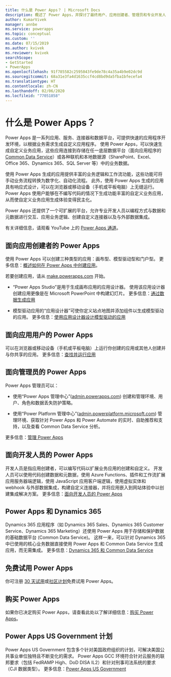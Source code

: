 ```yaml
---
title: 什么是 Power Apps？ | Microsoft Docs
description: 概述了 Power Apps，并探讨了最终用户、应用创建者、管理员和专业开发人员如何使用 PowerApps。
author: KumarVivek
manager: annbe
ms.service: powerapps
ms.topic: conceptual
ms.custom: ''
ms.date: 07/15/2019
ms.author: kvivek
ms.reviewer: kvivek
searchScope:
- GetStarted
- PowerApps
ms.openlocfilehash: 91f785582c2595043fe9de78c4a35a4b9e02dc9d
ms.sourcegitcommit: 68a31e3fa4d1635ccf4cd8bd9da5fba1bfecefa4
ms.translationtype: HT
ms.contentlocale: zh-CN
ms.lasthandoff: 02/06/2020
ms.locfileid: "77051858"
---
```

# <a name="what-is-power-apps"></a>什么是 Power Apps？

Power Apps 是一系列应用、服务、连接器和数据平台，可提供快速的应用程序开发环境，以根据业务需求生成自定义应用程序。 使用 Power Apps，可以快速生成自定义业务应用，这些应用连接到存储在任一底层数据平台（面向应用程序的 [Common Data Service](/powerapps/maker/common-data-service/data-platform-intro)）或各种联机和本地数据源（SharePoint、Excel、Office 365、Dynamics 365、SQL Server 等）中的业务数据。 

使用 Power Apps 生成的应用提供丰富的业务逻辑和工作流功能，这些功能可将手动业务流程转换为数字化、自动化流程。 此外，使用 Power Apps 生成的应用具有响应式设计，可以在浏览器或移动设备（手机或平板电脑）上无缝运行。 Power Apps 使用户能够在不编写代码的情况下生成功能丰富的自定义业务应用，从而使自定义业务应用生成体验变得民主化。

Power Apps 还提供了一个可扩展的平台，允许专业开发人员以编程方式与数据和元数据进行交互、应用业务逻辑、创建自定义连接器以及与外部数据集成。

有关详细信息，请观看 YouTube 上的 [Power Apps 通道](https://www.youtube.com/channel/UCGfWR2ekfRFckLjev6eQYLg)。

## <a name="power-apps-for-app-makerscreators"></a>面向应用创建者的 Power Apps

使用 Power Apps 可以创建三种类型的应用：画布型、模型驱动型和门户型。 更多信息：[概述如何在 Power Apps 中创建应用](maker/index.md)。

若要创建应用，请从 [make.powerapps.com](https://make.powerapps.com) 开始。

- “Power Apps Studio”是用于生成画布应用的应用设计器。 使用该应用设计器创建应用更像是在 Microsoft PowerPoint 中构建幻灯片。 更多信息：[通过数据生成应用](/powerapps/maker/canvas-apps/data-platform-create-app)  

- 模型驱动应用的“应用设计器”可使你定义站点地图并添加组件以生成模型驱动的应用。 更多信息：[使用应用设计器设计模型驱动的应用](maker/model-driven-apps/design-custom-business-apps-using-app-designer.md)

## <a name="power-apps-for-app-users"></a>面向应用用户的 Power Apps

可以在浏览器或移动设备（手机或平板电脑）上运行你创建的应用或其他人创建并与你共享的应用。 更多信息：[查找并运行应用](user/index.md)

## <a name="power-apps-for-admins"></a>面向管理员的 Power Apps

Power Apps 管理员可以：

- 使用“Power Apps 管理中心”([admin.powerapps.com](https://admin.powerapps.com)) 创建和管理环境、用户、角色和数据丢失防护策略。 

- 使用“Power Platform 管理中心”([admin.powerplatform.microsoft.com](https://admin.powerplatform.microsoft.com)) 管理环境、获取针对 Power Apps 和 Power Automate 的实时、自助推荐和支持，以及查看 Common Data Service 分析。 

更多信息：[管理 Power Apps](/power-platform/admin/admin-guide)

## <a name="power-apps-for-developers"></a>面向开发人员的 Power Apps

开发人员是指应用创建者，可以编写代码以扩展业务应用的创建和自定义。 开发人员可以使用代码创建数据和元数据，使用 Azure Functions、插件和工作流扩展应用服务器端逻辑，使用 JavaScript 应用客户端逻辑，使用虚拟实体和 webhook 与外部数据集成，构建自定义连接器，并将应用嵌入到网站体验中以创建集成解决方案。 更多信息：[面向开发人员的 Power Apps](/powerapps/#pivot=home&panel=developer)

## <a name="power-apps-and-dynamics-365"></a>Power Apps 和 Dynamics 365

Dynamics 365 应用程序（如 Dynamics 365 Sales、Dynamics 365 Customer Service、Dynamics 365 Marketing）还使用 Power Apps 用于存储和保护数据的基础数据平台 (Common Data Service)。 这样一来，可以针对 Dynamics 365 中已使用的核心业务数据直接使用 Power Apps 和 Common Data Service 生成应用，而无需集成。 更多信息：[Dynamics 365 和 Common Data Service](maker/common-data-service/data-platform-intro.md#dynamics-365-and-common-data-service)

## <a name="try-power-apps-for-free"></a>免费试用 Power Apps

你可注册 [30 天试用](maker/signup-for-powerapps.md)或[社区计划](maker/dev-community-plan.md)免费试用 Power Apps。

## <a name="purchase-power-apps"></a>购买 Power Apps

如果你已决定购买 Power Apps，请查看此处以了解详细信息：[购买 Power Apps](/power-platform/admin/signup-for-powerapps-admin)。

## <a name="power-apps-us-government-plans"></a>Power Apps US Government 计划

Power Apps US Government 包含多个针对美国政府组织的计划，可解决美国公共事业单位独特且不断变化的需求。 Power Apps GCC 环境符合针对云服务的联邦要求（包括 FedRAMP High、DoD DISA IL2）和针对刑事司法系统的要求（CJI 数据类型）。 更多信息：[Power Apps US Government](/power-platform/admin/powerapps-us-government)
